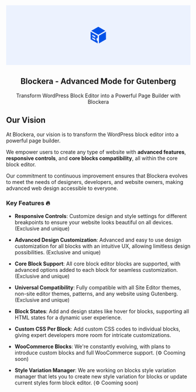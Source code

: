 <p align="center">
<img src="./.wordpress-org/banner-1544x500.jpg" alt="Blockera">
</p>

<h2 align="center">Blockera - Advanced Mode for Gutenberg</h3>

<p align="center">
	Transform WordPress Block Editor into a Powerful Page Builder with Blockera
</p>


## Our Vision
At Blockera, our vision is to transform the WordPress block editor into a powerful page builder. 

We empower users to create any type of website with **advanced features**, **responsive controls**, and **core blocks compatibility**, all within the core block editor. 

Our commitment to continuous improvement ensures that Blockera evolves to meet the needs of designers, developers, and website owners, making advanced web design accessible to everyone.

### Key Features 🔥

-   **Responsive Controls**: Customize design and style settings for different breakpoints to ensure your website looks beautiful on all devices. (Exclusive and unique)

-   **Advanced Design Customization**: Advanced and easy to use design customization for all blocks with an intuitive UX, allowing limitless design possibilities. (Exclusive and unique)

-   **Core Block Support**: All core block editor blocks are supported, with advanced options added to each block for seamless customization. (Exclusive and unique)

-   **Universal Compatibility**: Fully compatible with all Site Editor themes, non-site editor themes, patterns, and any website using Gutenberg. (Exclusive and unique)

-   **Block States**: Add and design states like hover for blocks, supporting all HTML states for a dynamic user experience.

-   **Custom CSS Per Block**: Add custom CSS codes to individual blocks, giving expert developers more room for intricate customizations.

-   **WooCommerce Blocks**: We're constantly evolving, with plans to introduce custom blocks and full WooCommerce support. (⚙️ Cooming soon)

-   **Style Variation Manager**: We are working on blocks style variation manager that lets you to create new style variation for blocks or update current styles form block editor. (⚙️ Cooming soon)

